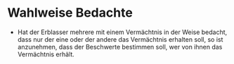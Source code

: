 # Wahlweise Bedachte

- Hat der Erblasser mehrere mit einem Vermächtnis in der Weise bedacht, dass nur der eine oder der andere das Vermächtnis erhalten soll, so ist anzunehmen, dass der Beschwerte bestimmen soll, wer von ihnen das Vermächtnis erhält.

